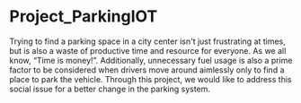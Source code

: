# Project_ParkingIOT

Trying to find a parking space in a city center isn't just frustrating at times, but is
also a waste of productive time and resource for everyone. As we all know, “Time is
money!”. Additionally, unnecessary fuel usage is also a prime factor to be considered
when drivers move around aimlessly only to find a place to park the vehicle. Through this
project, we would like to address this social issue for a better change in the parking
system.
